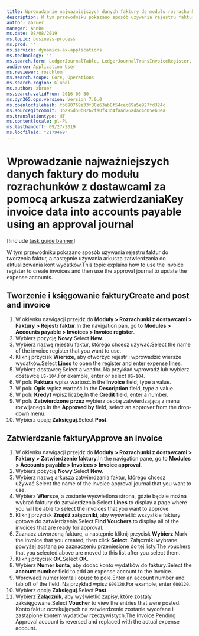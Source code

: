 ```yaml
---
title: Wprowadzanie najważniejszych danych faktury do modułu rozrachunków z dostawcami za pomocą arkusza zatwierdzania
description: W tym przewodniku pokazano sposób używania rejestru faktur do tworzenia faktur, a następnie używania arkusza zatwierdzania do aktualizowania kont wydatków.
author: abruer
manager: AnnBe
ms.date: 08/08/2019
ms.topic: business-process
ms.prod: ''
ms.service: dynamics-ax-applications
ms.technology: ''
ms.search.form: LedgerJournalTable, LedgerJournalTransInvoiceRegister, HcmWorkerLookUp, LedgerJournalTransApprove, LedgerJournalTransApproveFetchVouchers, LedgerTransVoucher
audience: Application User
ms.reviewer: roschlom
ms.search.scope: Core, Operations
ms.search.region: Global
ms.author: abruer
ms.search.validFrom: 2016-06-30
ms.dyn365.ops.version: Version 7.0.0
ms.openlocfilehash: fb690769a33f88e63ab8f54cec69a5e927fd324c
ms.sourcegitcommit: 3ba95d50b8262fa0f43d4faad76adac4d05eb3ea
ms.translationtype: HT
ms.contentlocale: pl-PL
ms.lasthandoff: 09/27/2019
ms.locfileid: "2179469"
---
```

# <a name="key-invoice-data-into-accounts-payable-using-an-approval-journal"></a><span data-ttu-id="95cd4-103">Wprowadzanie najważniejszych danych faktury do modułu rozrachunków z dostawcami za pomocą arkusza zatwierdzania</span><span class="sxs-lookup"><span data-stu-id="95cd4-103">Key invoice data into accounts payable using an approval journal</span></span>

[!include [task guide banner](../../includes/task-guide-banner.md)]

<span data-ttu-id="95cd4-104">W tym przewodniku pokazano sposób używania rejestru faktur do tworzenia faktur, a następnie używania arkusza zatwierdzania do aktualizowania kont wydatków.</span><span class="sxs-lookup"><span data-stu-id="95cd4-104">This topic explains how to use the invoice register to create invoices and then use the approval journal to update the expense accounts.</span></span>

## <a name="create-and-post-and-invoice"></a><span data-ttu-id="95cd4-105">Tworzenie i księgowanie faktury</span><span class="sxs-lookup"><span data-stu-id="95cd4-105">Create and post and invoice</span></span>
1. <span data-ttu-id="95cd4-106">W okienku nawigacji przejdź do **Moduły > Rozrachunki z dostawcami > Faktury > Rejestr faktur**.</span><span class="sxs-lookup"><span data-stu-id="95cd4-106">In the navigation pan, go to **Modules > Accounts payable > Invoices > Invoice register**.</span></span>
2. <span data-ttu-id="95cd4-107">Wybierz pozycję **Nowy**.</span><span class="sxs-lookup"><span data-stu-id="95cd4-107">Select **New**.</span></span>
3. <span data-ttu-id="95cd4-108">Wybierz nazwę rejestru faktur, którego chcesz używać.</span><span class="sxs-lookup"><span data-stu-id="95cd4-108">Select the name of the invoice register that you want to use.</span></span>
4. <span data-ttu-id="95cd4-109">Kliknij przycisk **Wiersze**, aby otworzyć rejestr i wprowadzić wiersze wydatków.</span><span class="sxs-lookup"><span data-stu-id="95cd4-109">Select **Lines** to open the register and enter expense lines.</span></span>
5. <span data-ttu-id="95cd4-110">Wybierz dostawcę.</span><span class="sxs-lookup"><span data-stu-id="95cd4-110">Select a vendor.</span></span> <span data-ttu-id="95cd4-111">Na przykład wprowadź lub wybierz dostawcę `US-104`.</span><span class="sxs-lookup"><span data-stu-id="95cd4-111">For example, enter or select `US-104`.</span></span>
6. <span data-ttu-id="95cd4-112">W polu **Faktura** wpisz wartość.</span><span class="sxs-lookup"><span data-stu-id="95cd4-112">In the **Invoice** field, type a value.</span></span>
7. <span data-ttu-id="95cd4-113">W polu **Opis** wpisz wartość.</span><span class="sxs-lookup"><span data-stu-id="95cd4-113">In the **Description** field, type a value.</span></span>
8. <span data-ttu-id="95cd4-114">W polu **Kredyt** wpisz liczbę.</span><span class="sxs-lookup"><span data-stu-id="95cd4-114">In the **Credit** field, enter a number.</span></span>
9. <span data-ttu-id="95cd4-115">W polu **Zatwierdzone przez** wybierz osobę zatwierdzającą z menu rozwijanego.</span><span class="sxs-lookup"><span data-stu-id="95cd4-115">In the **Approved by** field, select an approver from the drop-down menu.</span></span>
10. <span data-ttu-id="95cd4-116">Wybierz opcję **Zaksięguj**.</span><span class="sxs-lookup"><span data-stu-id="95cd4-116">Select **Post**.</span></span>

## <a name="approve-an-invoice"></a><span data-ttu-id="95cd4-117">Zatwierdzanie faktury</span><span class="sxs-lookup"><span data-stu-id="95cd4-117">Approve an invoice</span></span>
1. <span data-ttu-id="95cd4-118">W okienku nawigacji przejdź do **Moduły > Rozrachunki z dostawcami > Faktury > Zatwierdzenie faktury**.</span><span class="sxs-lookup"><span data-stu-id="95cd4-118">In the navigation pane, go to **Modules > Accounts payable > Invoices > Invoice approval**.</span></span>
2. <span data-ttu-id="95cd4-119">Wybierz pozycję **Nowy**.</span><span class="sxs-lookup"><span data-stu-id="95cd4-119">Select **New**.</span></span>
3. <span data-ttu-id="95cd4-120">Wybierz nazwę arkusza zatwierdzania faktur, którego chcesz używać.</span><span class="sxs-lookup"><span data-stu-id="95cd4-120">Select the name of the invoice approval journal that you want to use.</span></span>
4. <span data-ttu-id="95cd4-121">Wybierz **Wiersze**, a zostanie wyświetlona strona, gdzie będzie można wybrać faktury do zatwierdzenia.</span><span class="sxs-lookup"><span data-stu-id="95cd4-121">Select **Lines** to display a page where you will be able to select the invoices that you want to approve.</span></span>
5. <span data-ttu-id="95cd4-122">Kliknij przycisk **Znajdź załączniki**, aby wyświetlić wszystkie faktury gotowe do zatwierdzenia.</span><span class="sxs-lookup"><span data-stu-id="95cd4-122">Select **Find Vouchers** to display all of the invoices that are ready for approval.</span></span>
6. <span data-ttu-id="95cd4-123">Zaznacz utworzoną fakturę, a następnie kliknij przycisk **Wybierz**.</span><span class="sxs-lookup"><span data-stu-id="95cd4-123">Mark the invoice that you created, then click **Select**.</span></span> <span data-ttu-id="95cd4-124">Załączniki wybrane powyżej zostaną po zaznaczeniu przeniesione do tej listy.</span><span class="sxs-lookup"><span data-stu-id="95cd4-124">The vouchers that you selected above are moved to this list after you select them.</span></span>  
7. <span data-ttu-id="95cd4-125">Kliknij przycisk **OK**.</span><span class="sxs-lookup"><span data-stu-id="95cd4-125">Select **OK**.</span></span>
8. <span data-ttu-id="95cd4-126">Wybierz **Numer konta**, aby dodać konto wydatków do faktury.</span><span class="sxs-lookup"><span data-stu-id="95cd4-126">Select the **account number** field to add an expense account to the invoice.</span></span>
9. <span data-ttu-id="95cd4-127">Wprowadź numer konta i opuść to pole.</span><span class="sxs-lookup"><span data-stu-id="95cd4-127">Enter an account number and tab off of the field.</span></span> <span data-ttu-id="95cd4-128">Na przykład wpisz `600120`.</span><span class="sxs-lookup"><span data-stu-id="95cd4-128">For example, enter `600120`.</span></span>
10. <span data-ttu-id="95cd4-129">Wybierz opcję **Zaksięguj**.</span><span class="sxs-lookup"><span data-stu-id="95cd4-129">Select **Post**.</span></span>
11. <span data-ttu-id="95cd4-130">Wybierz **Załącznik**, aby wyświetlić zapisy, które zostały zaksięgowane.</span><span class="sxs-lookup"><span data-stu-id="95cd4-130">Select **Voucher** to view the entries that were posted.</span></span> <span data-ttu-id="95cd4-131">Konto faktur oczekujących na zatwierdzenie zostanie wycofane i zastąpione kontem wydatków rzeczywistych.</span><span class="sxs-lookup"><span data-stu-id="95cd4-131">The Invoice Pending Approval account is reversed and replaced with the actual expense account.</span></span>  


